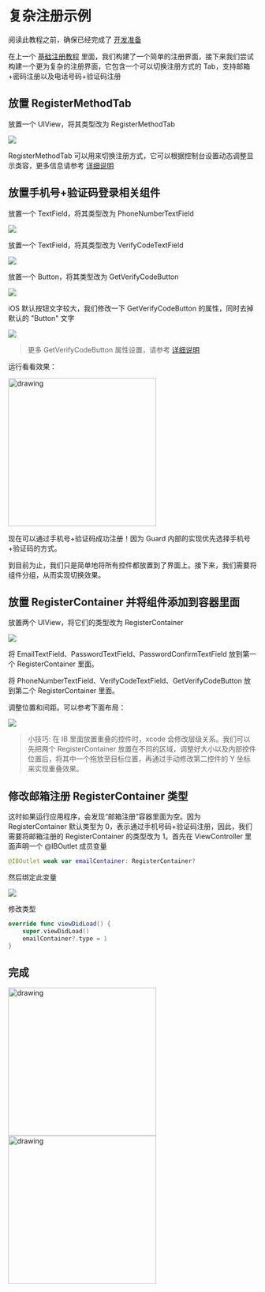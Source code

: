 # 复杂注册示例

<LastUpdated/>

阅读此教程之前，确保已经完成了 [开发准备](/reference/sdk-for-ios/develop)

在上一个 [基础注册教程](./basic-register.md) 里面，我们构建了一个简单的注册界面，接下来我们尝试构建一个更为复杂的注册界面，它包含一个可以切换注册方式的 Tab，支持邮箱+密码注册以及电话号码+验证码注册

## 放置 RegisterMethodTab

放置一个 UIView，将其类型改为 RegisterMethodTab

![](./images/registermethodtab.png)

RegisterMethodTab 可以用来切换注册方式，它可以根据控制台设置动态调整显示类容，更多信息请参考 [详细说明](./../basic/register-method-tab.md)

## 放置手机号+验证码登录相关组件

放置一个 TextField，将其类型改为 PhoneNumberTextField

![](./images/add_phonenumber2.png)

放置一个 TextField，将其类型改为 VerifyCodeTextField

![](./images/add_verifycode2.png)

放置一个 Button，将其类型改为 GetVerifyCodeButton

![](./images/add_getverifycode2.png)

iOS 默认按钮文字较大，我们修改一下 GetVerifyCodeButton 的属性，同时去掉默认的 "Button" 文字

![](./images/getverifycode_style2.png)

> 更多 GetVerifyCodeButton 属性设置，请参考 [详细说明](./../basic/get-verify-code-button.md)

运行看看效果：

<img src="./images/run2.png" alt="drawing" width="300"/>

现在可以通过手机号+验证码成功注册！因为 Guard 内部的实现优先选择手机号+验证码的方式。

到目前为止，我们只是简单地将所有控件都放置到了界面上。接下来，我们需要将组件分组，从而实现切换效果。

## 放置 RegisterContainer 并将组件添加到容器里面

放置两个 UIView，将它们的类型改为 RegisterContainer

![](./images/registercontainer1.png)

将 EmailTextField、PasswordTextField、PasswordConfirmTextField 放到第一个 RegisterContainer 里面。

将 PhoneNumberTextField、VerifyCodeTextField、GetVerifyCodeButton 放到第二个 RegisterContainer 里面。

调整位置和间距。可以参考下面布局：

![](./images/registercontainer2.png)

> 小技巧: 在 IB 里面放置重叠的控件时，xcode 会修改层级关系。我们可以先把两个 RegisterContainer 放置在不同的区域，调整好大小以及内部控件位置后，将其中一个拖放至目标位置，再通过手动修改第二控件的 Y 坐标来实现重叠效果。

## 修改邮箱注册 RegisterContainer 类型

这时如果运行应用程序，会发现“邮箱注册”容器里面为空。因为 RegisterContainer 默认类型为 0，表示通过手机号码+验证码注册，因此，我们需要将邮箱注册的 RegisterContainer 的类型改为 1。首先在 ViewController 里面声明一个 @IBOutlet 成员变量

```swift
@IBOutlet weak var emailContainer: RegisterContainer?
```

然后绑定此变量

![](./images/registercontainer3.png)

修改类型

```swift
override func viewDidLoad() {
    super.viewDidLoad()
    emailContainer?.type = 1
}
```

## 完成

<img src="./images/ardone1.png" alt="drawing" width="300"/>
<img src="./images/ardone2.png" alt="drawing" width="300"/>